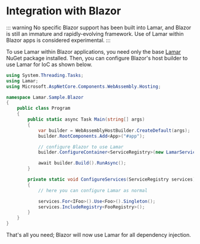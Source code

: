 # Integration with Blazor

::: warning
No specific Blazor support has been built into Lamar, and Blazor is still an immature and rapidly-evolving framework. Use of Lamar within Blazor apps is considered experimental.
:::

To use Lamar within Blazor applications, you need only the base [Lamar](https://www.nuget.org/packages/Lamar/) NuGet package installed. Then, you can configure Blazor's host builder to use Lamar for IoC as shown below.

```csharp
using System.Threading.Tasks;
using Lamar;
using Microsoft.AspNetCore.Components.WebAssembly.Hosting;

namespace Lamar.Sample.Blazor
{
    public class Program
    {
        public static async Task Main(string[] args)
        {
            var builder = WebAssemblyHostBuilder.CreateDefault(args);
            builder.RootComponents.Add<App>("#app");

            // configure Blazor to use Lamar
            builder.ConfigureContainer<ServiceRegistry>(new LamarServiceProviderFactory(), ConfigureServices);

            await builder.Build().RunAsync();
        }

        private static void ConfigureServices(ServiceRegistry services)
        {
            // here you can configure Lamar as normal

            services.For<IFoo>().Use<Foo>().Singleton();
            services.IncludeRegistry<FooRegistry>();
        }
    }
}
```

That's all you need; Blazor will now use Lamar for all dependency injection.
